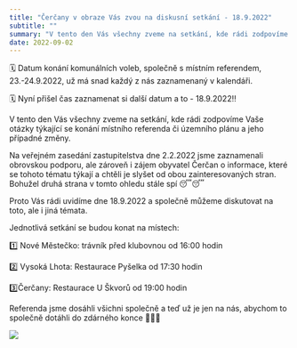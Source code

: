 ```yaml
---
title: "Čerčany v obraze Vás zvou na diskusní setkání - 18.9.2022"
subtitle: ""
summary: "V tento den Vás všechny zveme na setkání, kde rádi zodpovíme Vaše otázky týkající se konání místního referenda či územního plánu a jeho případné změny."
date: 2022-09-02
---
```


🗓 Datum konání komunálních voleb, společně s místním referendem, 23.-24.9.2022, už má snad každý z nás zaznamenaný v kalendáři.

🗓 Nyní přišel čas zaznamenat si další datum a to - 18.9.2022‼️

V tento den Vás všechny zveme na setkání, kde rádi zodpovíme Vaše otázky týkající se konání místního referenda či územního plánu a jeho případné změny.

Na veřejném zasedání zastupitelstva dne 2.2.2022 jsme zaznamenali obrovskou podporu, ale zároveň i zájem obyvatel Čerčan o informace, které se tohoto tématu týkají a chtěli je slyšet od obou zainteresovaných stran. Bohužel druhá strana v tomto ohledu stále spí 😴😴 

Proto Vás rádi uvidíme dne 18.9.2022 a společně můžeme diskutovat na toto, ale i jiná témata. 

Jednotlivá setkání se budou konat na místech:

1️⃣ Nové Městečko: trávník před klubovnou od 16:00 hodin

2️⃣ Vysoká Lhota: Restaurace Pyšelka od 17:30 hodin

3️⃣Čerčany: Restaurace U Škvorů od 19:00 hodin

Referenda jsme dosáhli všichni společně a teď už je jen na nás, abychom to společně dotáhli do zdárného konce 🥳🙏🏻

![](/img/diskusni-setkani.jpeg)